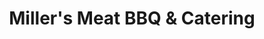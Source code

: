 ---
title: "Miller's Meat BBQ & Catering"
url: /findlay/millers-meat-bbq-und-catering/
shop: Metzgerei
---